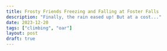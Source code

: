 ```yaml
---
title: Frosty Friends Freezing and Falling at Foster Falls
description: "Finally, the rain eased up! But at a cost..."
date: 2023-12-20
tags: ["climbing", "oar"]
layout: post
draft: true
---
```



